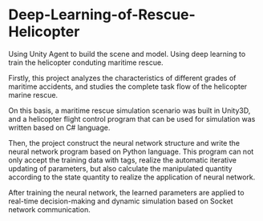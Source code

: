 # Deep-Learning-of-Rescue-Helicopter
Using Unity Agent to build the scene and model. Using deep learning to train the helicopter conduting maritime rescue.

Firstly, this project analyzes the characteristics of different grades of maritime accidents, and studies the complete task flow of the helicopter marine rescue. 

On this basis, a maritime rescue simulation scenario was built in Unity3D, and a helicopter flight control program that can be used for simulation was written based on C# language. 

Then, the project construct the neural network structure and write the neural network program based on Python language. This program can not only accept the training data with tags, realize the automatic iterative updating of parameters, but also calculate the manipulated quantity according to the state quantity to realize the application of neural network. 

After training the neural network, the learned parameters are applied to real-time decision-making and dynamic simulation based on Socket network communication.
